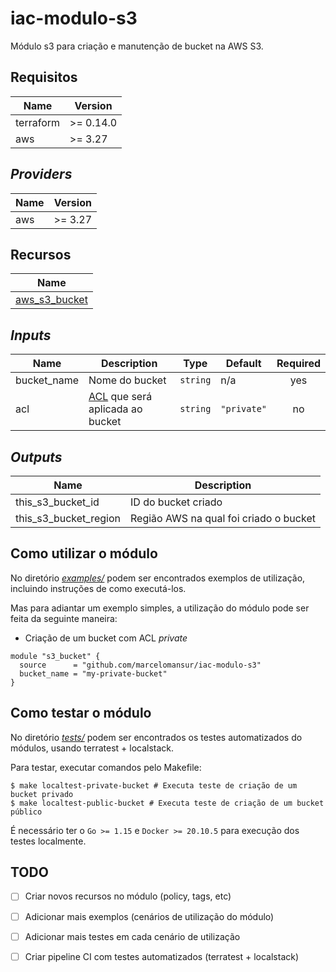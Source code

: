 # iac-modulo-s3
Módulo s3 para criação e manutenção de bucket na AWS S3.

## Requisitos

| Name | Version |
|------|---------|
| terraform | >= 0.14.0 |
| aws | >= 3.27 |

## _Providers_

| Name | Version |
|------|---------|
| aws | >= 3.27 |

## Recursos

| Name |
|------|
| [aws_s3_bucket](https://registry.terraform.io/providers/hashicorp/aws/latest/docs/resources/s3_bucket) |

## _Inputs_

| Name | Description | Type | Default | Required |
|------|-------------|------|---------|:--------:|
| bucket\_name | Nome do bucket | `string` | n/a | yes |
| acl | [ACL](https://docs.aws.amazon.com/AmazonS3/latest/userguide/acl-overview.html#canned-acl) que será aplicada ao bucket | `string` | `"private"` | no |

## _Outputs_

| Name | Description |
|------|-------------|
| this\_s3\_bucket\_id | ID do bucket criado |
| this\_s3\_bucket\_region | Região AWS na qual foi criado o bucket |

## Como utilizar o módulo

No diretório [_examples/_](examples/) podem ser encontrados exemplos de utilização, incluindo instruções de como executá-los.

Mas para adiantar um exemplo simples, a utilização do módulo pode ser feita da seguinte maneira:

- Criação de um bucket com ACL _private_

```hcl
module "s3_bucket" {
  source      = "github.com/marcelomansur/iac-modulo-s3"
  bucket_name = "my-private-bucket"
}
```

## Como testar o módulo

No diretório [_tests/_](tests/) podem ser encontrados os testes automatizados do módulos, usando terratest + localstack.

Para testar, executar comandos pelo Makefile:

```
$ make localtest-private-bucket # Executa teste de criação de um bucket privado
$ make localtest-public-bucket # Executa teste de criação de um bucket público
```
É necessário ter o `Go >= 1.15` e `Docker >= 20.10.5` para execução dos testes localmente.

## TODO

- [ ] Criar novos recursos no módulo (policy, tags, etc)
- [ ] Adicionar mais exemplos (cenários de utilização do módulo)
- [ ] Adicionar mais testes em cada cenário de utilização
- [ ] Criar pipeline CI com testes automatizados (terratest + localstack)

